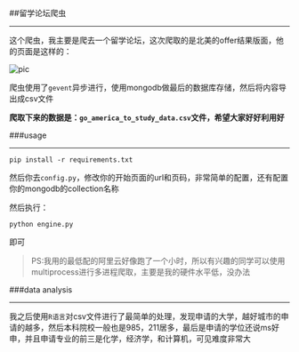 ##留学论坛爬虫

******

这个爬虫，我主要是爬去一个留学论坛，这次爬取的是北美的offer结果版面，他的页面是这样的：

![pic](https://github.com/salamer/gter_bbs_spider/blob/master/6B2CE164-4B3D-49E3-91E0-3AEFA200E674.png?raw=true)

爬虫使用了`gevent`异步进行，使用mongodb做最后的数据库存储，然后将内容导出成csv文件

__爬取下来的数据是：`go_america_to_study_data.csv`文件，希望大家好好利用好__

###usage

******

    pip install -r requirements.txt

然后你去`config.py`，修改你的开始页面的url和页码，非常简单的配置，还有配置你的mongodb的collection名称

然后执行：

    python engine.py


即可

>PS:我用的最低配的阿里云好像跑了一个小时，所以有兴趣的同学可以使用multiprocess进行多进程爬取，主要是我的硬件水平低，没办法

###data analysis

******

我之后使用`R语言`对csv文件进行了最简单的处理，发现申请的大学，越好城市的申请的越多，然后本科院校一般也是985，211居多，最后是申请的学位还说ms好申，并且申请专业的前三是化学，经济学，和计算机，可见难度非常大

